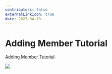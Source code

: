 ```yaml
---
contributors: false
externalLinkIcon: true
date: 2023-04-10
---
```


# Adding Member Tutorial

[Adding Member Tutorial](https://www.loom.com/share/4d06dd62b4da4f1dbb5e9753edbff4d2?sid=79b88042-b4eb-41cd-9d9c-45e05f728e90)

[![](https://markdown-videos-api.jorgenkh.no/youtube/MgH7H_wxOj0)](https://youtu.be/MgH7H_wxOj0)
